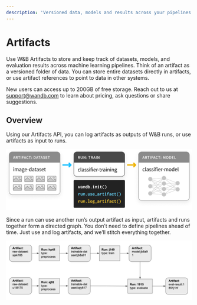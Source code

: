 ```yaml
---
description: 'Versioned data, models and results across your pipelines'
---
```


# Artifacts

Use W&B Artifacts to store and keep track of datasets, models, and evaluation results across machine learning pipelines. Think of an artifact as a versioned folder of data. You can store entire datasets directly in artifacts, or use artifact references to point to data in other systems.

New users can access up to 200GB of free storage. Reach out to us at support@wandb.com to learn about pricing, ask questions or share suggestions.

## Overview

 Using our Artifacts API, you can log artifacts as outputs of W&B runs, or use artifacts as input to runs.

![](../.gitbook/assets/simple-artifact-diagram-2.png)

Since a run can use another run’s output artifact as input, artifacts and runs together form a directed graph. You don’t need to define pipelines ahead of time. Just use and log artifacts, and we’ll stitch everything together.

![](../.gitbook/assets/artifact2.png)

